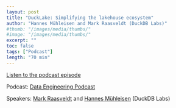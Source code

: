 ```yaml
---
layout: post
title: "DuckLake: Simplifying the lakehouse ecosystem"
author: "Hannes Mühleisen and Mark Raasveldt (DuckDB Labs)"
#thumb: "/images/media/thumbs/"
#image: "/images/media/thumbs/"
excerpt: ""
toc: false
tags: ["Podcast"]
length: "70 min"
---
```


<a href="https://www.dataengineeringpodcast.com/episodepage/duck-lake-simplifying-the-lakehouse-ecosystem">Listen to the podcast episode</a>

Podcast: [Data Engineering Podcast](https://www.dataengineeringpodcast.com/)

Speakers: [Mark Raasveldt](https://mytherin.github.io/) and [Hannes Mühleisen](https://hannes.muehleisen.org/) (DuckDB Labs)
